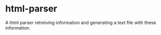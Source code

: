 # html-parser
A html parser retreiving information and generating a text file with these information.
